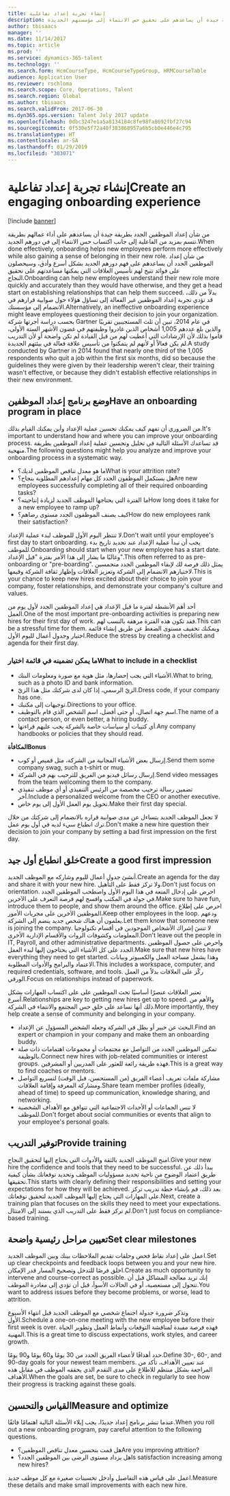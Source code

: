 ```yaml
---
title: إنشاء تجربة إعداد تفاعلية
description: من شأن إعداد الموظفين الجدد بطريقة جيدة أن يساعدهم على تحقيق حس الانتماء إلى مؤسستهم الجديدة.
author: tbisaacs
manager: ''
ms.date: 11/14/2017
ms.topic: article
ms.prod: ''
ms.service: dynamics-365-talent
ms.technology: ''
ms.search.form: HcmCourseType, HcmCourseTypeGroup, HRMCourseTable
audience: Application User
ms.reviewer: rschloma
ms.search.scope: Core, Operations, Talent
ms.search.region: Global
ms.author: tbisaacs
ms.search.validFrom: 2017-06-30
ms.dyn365.ops.version: Talent July 2017 update
ms.openlocfilehash: 0dbc3247e1a5a8134184c8fe98fa8692fbf27c94
ms.sourcegitcommit: 0f530e5f72a40f383868957a6b5cb0e446e4c795
ms.translationtype: HT
ms.contentlocale: ar-SA
ms.lasthandoff: 01/29/2019
ms.locfileid: "303071"
---
```

# <a name="create-an-engaging-onboarding-experience"></a><span data-ttu-id="94b62-103">إنشاء تجربة إعداد تفاعلية</span><span class="sxs-lookup"><span data-stu-id="94b62-103">Create an engaging onboarding experience</span></span>

[!include [banner](includes/banner.md)]

<span data-ttu-id="94b62-104">من شأن إعداد الموظفين الجدد بطريقة جيدة أن يساعدهم على أداء عمالهم بطريقة تتسم بمزيد من الفاعلية إلى جانب اكتساب حس الانتماء إلى في دورهم الجديد.</span><span class="sxs-lookup"><span data-stu-id="94b62-104">When done effectively, onboarding helps new employees perform more effectively while also gaining a sense of belonging in their new role.</span></span> <span data-ttu-id="94b62-105">من شأن إعداد الموظفين الجدد أن يساعدهم على فهم دورهم الجديد بشكل أسرع وأدق، وسيحصلون على فوائد تتيح لهم تأسيس العلاقات التي يمكنها مساعدتهم على تحقيق النجاح.</span><span class="sxs-lookup"><span data-stu-id="94b62-105">Onboarding can help new employees understand their new role more quickly and accurately than they would have otherwise, and they get a head start on establishing relationships that can help them succeed.</span></span> <span data-ttu-id="94b62-106">بدلاً من ذلك، قد تؤدي تجربة إعداد الموظفين غير الفعالة إلى تساؤل هؤلاء حول صوابية قرارهم في الانضمام إلى مؤسستك.</span><span class="sxs-lookup"><span data-stu-id="94b62-106">Alternatively, an ineffective onboarding experience might leave employees questioning their decision to join your organization.</span></span> <span data-ttu-id="94b62-107">بحسب دراسة أجرتها شركة Gartner في عام 2014، تبين أن ثلث المستجيبين تقريبًا والذين بلغ عددهم 1,005 أشخاص الذين غادروا وظيفتهم في غضون الأشهر الستة الأولى، قاموا بذلك لأن الإرشادات التي أعطيت لهم من قبل القيادة لم تكن واضحة أو لأن التدريب لم يكن فعالاً أو لأنهم لم يتمكنوا من تأسيس علاقة فعالة في بيئتهم الجديدة.</span><span class="sxs-lookup"><span data-stu-id="94b62-107">A study conducted by Gartner in 2014 found that nearly one third of the 1,005 respondents who quit a job within the first six months, did so because the guidelines they were given by their leadership weren't clear, their training wasn't effective, or because they didn't establish effective relationships in their new environment.</span></span>

## <a name="have-an-onboarding-program-in-place"></a><span data-ttu-id="94b62-108">وضع برنامج إعداد الموظفين</span><span class="sxs-lookup"><span data-stu-id="94b62-108">Have an onboarding program in place</span></span>
<span data-ttu-id="94b62-109">من الضروري أن تفهم كيف يمكنك تحسين عملية الإعداد وأين يمكنك القيام بذلك.</span><span class="sxs-lookup"><span data-stu-id="94b62-109">It's important to understand how and where you can improve your onboarding process.</span></span> <span data-ttu-id="94b62-110">قد تساعدك الأسئلة التالية في تحليل وتحسين عملية إعداد الموظفين بطريقة منهجية.</span><span class="sxs-lookup"><span data-stu-id="94b62-110">The following questions might help you analyze and improve your onboarding process in a systematic way.</span></span>

- <span data-ttu-id="94b62-111">ما هو معدل تناقص الموظفين لديك؟</span><span class="sxs-lookup"><span data-stu-id="94b62-111">What is your attrition rate?</span></span>
- <span data-ttu-id="94b62-112">هل يستكمل الموظفون الجدد كل مهام إعدادهم المطلوبة بنجاح؟</span><span class="sxs-lookup"><span data-stu-id="94b62-112">Are new employees successfully completing all of their required onboarding tasks?</span></span>
- <span data-ttu-id="94b62-113">ما الفترة التي يحتاجها الموظف الجديد لزيادة إنتاجيته؟</span><span class="sxs-lookup"><span data-stu-id="94b62-113">How long does it take for a new employee to ramp up?</span></span>
- <span data-ttu-id="94b62-114">كيف يصنف الموظفون الجدد مستوى رضاهم؟</span><span class="sxs-lookup"><span data-stu-id="94b62-114">How do new employees rank their satisfaction?</span></span>

<span data-ttu-id="94b62-115">لا تنتظر اليوم الأول للموظف لبدء عملية الإعداد.</span><span class="sxs-lookup"><span data-stu-id="94b62-115">Don't wait until your employee's first day to start onboarding.</span></span> <span data-ttu-id="94b62-116">يجب أن تبدأ عملية الإعداد عند تحديد تاريخ بدء للموظف.</span><span class="sxs-lookup"><span data-stu-id="94b62-116">Onboarding should start when your new employee has a start date.</span></span> <span data-ttu-id="94b62-117">وغالبًا ما يشار إلى هذا الأمر بفترة "قبل الإعداد".</span><span class="sxs-lookup"><span data-stu-id="94b62-117">This often referred to as pre-onboarding or "pre-boarding".</span></span> <span data-ttu-id="94b62-118">يمثل ذلك فرصة لك لإبقاء الموظفين الجدد متحمسين لاختيارهم الانضمام إلى الشركة وتعزيز العلاقات وإظهار ثقافة الشركة وقيمها.</span><span class="sxs-lookup"><span data-stu-id="94b62-118">This is your chance to keep new hires excited about their choice to join your company, foster relationships, and demonstrate your company's culture and values.</span></span>

<span data-ttu-id="94b62-119">أحد أهم الأنشطة لفترة ما قبل الإعداد هي إعداد الموظفين الجدد لأول يوم من العمل.</span><span class="sxs-lookup"><span data-stu-id="94b62-119">One of the most important pre-onboarding activities is preparing new hires for their first day of work.</span></span> <span data-ttu-id="94b62-120">فقد تكون هذه الفترة مرهقة بالنسب لهم.</span><span class="sxs-lookup"><span data-stu-id="94b62-120">This can be a stressful time for them.</span></span> <span data-ttu-id="94b62-121">ويمكنك تخفيف مستوى الضغط عن طريق إنشاء قائمة اختيار وجدول أعمال لليوم الأول.</span><span class="sxs-lookup"><span data-stu-id="94b62-121">Reduce the stress by creating a checklist and agenda for their first day.</span></span>

### <a name="what-to-include-in-a-checklist"></a><span data-ttu-id="94b62-122">ما يمكن تضمينه في قائمة اختيار</span><span class="sxs-lookup"><span data-stu-id="94b62-122">What to include in a checklist</span></span>

- <span data-ttu-id="94b62-123">الأشياء التي يجب إحضارها، مثل هوية مع صورة ومعلومات البنك.</span><span class="sxs-lookup"><span data-stu-id="94b62-123">What to bring, such as a photo ID and bank information.</span></span>
- <span data-ttu-id="94b62-124">الزيّ الرسمي، إذا كان لدى شركتك مثل هذا الزيّ.</span><span class="sxs-lookup"><span data-stu-id="94b62-124">Dress code, if your company has one.</span></span>
- <span data-ttu-id="94b62-125">توجيهات إلى مكتبك.</span><span class="sxs-lookup"><span data-stu-id="94b62-125">Directions to your office.</span></span>
- <span data-ttu-id="94b62-126">اسم جهة اتصال، أو حتى أفضل، اسم الشخص الذي قام بالتوظيف.</span><span class="sxs-lookup"><span data-stu-id="94b62-126">The name of a contact person, or even better, a hiring buddy.</span></span>
- <span data-ttu-id="94b62-127">أي كتيبات أو سياسات خاصة بالشركة يجب عليهم قراءتها.</span><span class="sxs-lookup"><span data-stu-id="94b62-127">Any company handbooks or policies that they should read.</span></span>

<span data-ttu-id="94b62-128">**المكافأة**</span><span class="sxs-lookup"><span data-stu-id="94b62-128">**Bonus**</span></span>

- <span data-ttu-id="94b62-129">إرسال بعض الأشياء المجانية من الشركة، مثل قميص أو كوب.</span><span class="sxs-lookup"><span data-stu-id="94b62-129">Send them some company swag, such a t-shirt or mug.</span></span>
- <span data-ttu-id="94b62-130">إرسال رسائل فيديو من الفريق للترحيب بهم في الشركة.</span><span class="sxs-lookup"><span data-stu-id="94b62-130">Send video messages from the team welcoming them to the company.</span></span>
- <span data-ttu-id="94b62-131">تضمين رسالة ترحيب مخصصة من الرئيس التنفيذي أو أي موظف تنفيذي آخر.</span><span class="sxs-lookup"><span data-stu-id="94b62-131">Include a personalized welcome from the CEO or another executive.</span></span>
- <span data-ttu-id="94b62-132">تحويل يوم العمل الأول إلى يوم خاص.</span><span class="sxs-lookup"><span data-stu-id="94b62-132">Make their first day special.</span></span>

<span data-ttu-id="94b62-133">لا تجعل الموظف الجديد يتساءل عن مدى صوابية قراره بالانضمام إلى شركتك من خلال ترك انطباع سيء لديه في أول يوم عمل.</span><span class="sxs-lookup"><span data-stu-id="94b62-133">Don't make a new hire question their decision to join your company by setting a bad first impression on the first day.</span></span>

## <a name="create-a-good-first-impression"></a><span data-ttu-id="94b62-134">خلق انطباع أول جيد</span><span class="sxs-lookup"><span data-stu-id="94b62-134">Create a good first impression</span></span>

<span data-ttu-id="94b62-135">أنشئ جدول أعمال لليوم وشاركه مع الموظف الجديد.</span><span class="sxs-lookup"><span data-stu-id="94b62-135">Create an agenda for the day and share it with your new hire.</span></span> <span data-ttu-id="94b62-136">ولا تركز فقط على التأهيل.</span><span class="sxs-lookup"><span data-stu-id="94b62-136">Don't just focus on orientation.</span></span> <span data-ttu-id="94b62-137">احرص على إدخال المتعة في هذا اليوم الأول واصطحب الموظفين الجدد في جولة في المكتب وافسح لهم فرصة التعرف على الآخرين.</span><span class="sxs-lookup"><span data-stu-id="94b62-137">Make sure to have fun, introduce them to people, and show them around the office.</span></span> <span data-ttu-id="94b62-138">احرص على إطلاع الموظفين الآخرين على مجريات الأمور،</span><span class="sxs-lookup"><span data-stu-id="94b62-138">Keep other employees in the loop.</span></span> <span data-ttu-id="94b62-139">ودعهم يعلمون أن هناك شخص جديد ينضم إلى الشركة.</span><span class="sxs-lookup"><span data-stu-id="94b62-139">Let them know that someone new is joining the company.</span></span> <span data-ttu-id="94b62-140">لا تنسَ إشراك الأشخاص الموجودين في أقسام تكنولوجيا المعلومات وكشوفات الروات والأقسام الإدارية الأخرى.</span><span class="sxs-lookup"><span data-stu-id="94b62-140">Don't leave out the people in IT, Payroll, and other administrative departments.</span></span> <span data-ttu-id="94b62-141">واحرص على حصول الموظفين الجدد على كل الأشياء التي يحتاجون إليها لبدء العمل.</span><span class="sxs-lookup"><span data-stu-id="94b62-141">Make sure that new hires have everything they need to get started.</span></span> <span data-ttu-id="94b62-142">وهذا يشمل مساحة العمل والكمبيوتر وبيانات الاعتماد والبرامج والأدوات المطلوبة.</span><span class="sxs-lookup"><span data-stu-id="94b62-142">This includes a workspace, computer, and required credentials, software, and tools.</span></span> <span data-ttu-id="94b62-143">ركّز على العلاقات بدلاً من العمل الورقي.</span><span class="sxs-lookup"><span data-stu-id="94b62-143">Focus on relationships instead of paperwork.</span></span>

<span data-ttu-id="94b62-144">تعتبر العلاقات عنصرًا أساسيًا تحث الموظفين على على اكتساب المهارات بشكل أسرع.</span><span class="sxs-lookup"><span data-stu-id="94b62-144">Relationships are key to getting new hires get up to speed.</span></span> <span data-ttu-id="94b62-145">والأهم من ذلك أنها تساعد على خلق حس المجتمع والانتماء في الشركة.</span><span class="sxs-lookup"><span data-stu-id="94b62-145">More importantly, they help create a sense of community and belonging in your company.</span></span>

- <span data-ttu-id="94b62-146">البحث عن خبير أو بطل في الشركة وجعله الشخص المسؤول عن الإعداد.</span><span class="sxs-lookup"><span data-stu-id="94b62-146">Find an expert or champion in your company and make them an onboarding buddy.</span></span>
- <span data-ttu-id="94b62-147">تمكين الموظفين الجدد من التواصل مع مجتمعات أو مجموعات اهتمامات ذات صلة بالوظيفة.</span><span class="sxs-lookup"><span data-stu-id="94b62-147">Connect new hires with job-related communities or interest groups.</span></span> <span data-ttu-id="94b62-148">فهذه طريقة رائعة للعثور على المدربين أو المشرفين.</span><span class="sxs-lookup"><span data-stu-id="94b62-148">This is a great way to find coaches or mentors.</span></span>
- <span data-ttu-id="94b62-149">مشاركة ملفات تعريف أعضاء الفريق (من المستحسن، قبل الوقت) لتسريع التواصل ومشاركة المعرفة وإقامة العلاقات.</span><span class="sxs-lookup"><span data-stu-id="94b62-149">Share team member profiles (ideally, ahead of time) to speed up communication, knowledge sharing, and networking.</span></span>
- <span data-ttu-id="94b62-150">لا تنس الجماعات أو الأحداث الاجتماعية التي تتوافق مع الأهداف الشخصية للموظف.</span><span class="sxs-lookup"><span data-stu-id="94b62-150">Don't forget about social communities or events that align to your employee's personal goals.</span></span>

## <a name="provide-training"></a><span data-ttu-id="94b62-151">توفير التدريب</span><span class="sxs-lookup"><span data-stu-id="94b62-151">Provide training</span></span>

<span data-ttu-id="94b62-152">امنح الموظف الجديد بالثقة والأدوات التي يحتاج إليها لتحقيق النجاح.</span><span class="sxs-lookup"><span data-stu-id="94b62-152">Give your new hire the confidence and tools that they need to be successful.</span></span> <span data-ttu-id="94b62-153">يبدأ ذلك عن طريق اعتماد الوضوح من ناحية تحديد مسؤوليات الموظف وتحديد توقعاتك بشأن كيفية تحقيقها.</span><span class="sxs-lookup"><span data-stu-id="94b62-153">This starts with clearly defining their responsibilities and setting your expectations for how they will be achieved.</span></span> <span data-ttu-id="94b62-154">بعد ذلك، قم بإنشاء خطة تدريب تركز على المهارات التي يحتاج إليها الموظف الجديد لتحقيق توقعاتك.</span><span class="sxs-lookup"><span data-stu-id="94b62-154">Next, create a training plan that focuses on the skills they need to meet your expectations.</span></span> <span data-ttu-id="94b62-155">لم تركز فقط على التدريب الذي يستند إلى الامتثال.</span><span class="sxs-lookup"><span data-stu-id="94b62-155">Don't just focus on compliance-based training.</span></span>

## <a name="set-clear-milestones"></a><span data-ttu-id="94b62-156">تعيين مراحل رئيسية واضحة</span><span class="sxs-lookup"><span data-stu-id="94b62-156">Set clear milestones</span></span>

<span data-ttu-id="94b62-157">اعمل على إعداد نقاط فحص وحلقات تقديم الملاحظات بينك وبين الموظف الجديد.</span><span class="sxs-lookup"><span data-stu-id="94b62-157">Set up clear checkpoints and feedback loops between you and your new hire.</span></span> <span data-ttu-id="94b62-158">اخلق فرصًا للتدخل وتصحيح المسار قدر الإمكان.</span><span class="sxs-lookup"><span data-stu-id="94b62-158">Create as much opportunity to intervene and course-correct as possible.</span></span> <span data-ttu-id="94b62-159">إنك تريد معالجة المشاكل قبل أن تتحول إلى مستعصية، أو في الحالات الأسوأ، قبل أن تؤدي إلى مغادرة الموظف.</span><span class="sxs-lookup"><span data-stu-id="94b62-159">You want to address issues before they become problems, or worse, lead to attrition.</span></span>

<span data-ttu-id="94b62-160">وتذكر ضرورة جدولة اجتماع شخصي مع الموظف الجديد قبل انتهاء الأسبوع الأول.</span><span class="sxs-lookup"><span data-stu-id="94b62-160">Schedule a one-on-one meeting with the new employee before their first week is over.</span></span> <span data-ttu-id="94b62-161">فهذه فرصة مفيدة لمناقشة التوقعات وأنماط العمل وتطوير الحياة المهنية.</span><span class="sxs-lookup"><span data-stu-id="94b62-161">This is a great time to discuss expectations, work styles, and career growth.</span></span>

<span data-ttu-id="94b62-162">حدد أهدافًا لأعضاء الفريق الجدد من 30 يومًا و60 يومًا و90 يومًا.</span><span class="sxs-lookup"><span data-stu-id="94b62-162">Define 30-, 60-, and 90-day goals for your newest team members.</span></span> <span data-ttu-id="94b62-163">عند تعيين الأهداف، تأكد من المراجعة بشكل منتظم للاطلاع على مدى التقدم الذي يحققه الموظف في مقابل هذه الأهداف.</span><span class="sxs-lookup"><span data-stu-id="94b62-163">When the goals are set, be sure to check in regularly to see how their progress is tracking against these goals.</span></span>

## <a name="measure-and-optimize"></a><span data-ttu-id="94b62-164">القياس والتحسين</span><span class="sxs-lookup"><span data-stu-id="94b62-164">Measure and optimize</span></span>

<span data-ttu-id="94b62-165">عندما تنشر برنامج إعداد جديدًا، يجب إيلاء الأسئلة التالية اهتمامًا فائقًا.</span><span class="sxs-lookup"><span data-stu-id="94b62-165">When you roll out a new onboarding program, pay careful attention to the following questions.</span></span> 

- <span data-ttu-id="94b62-166">هل قمت بتحسين معدل تناقص الموظفين؟</span><span class="sxs-lookup"><span data-stu-id="94b62-166">Are you improving attrition?</span></span>
- <span data-ttu-id="94b62-167">هل يزداد مستوى الرضى بين الموظفين الجدد؟</span><span class="sxs-lookup"><span data-stu-id="94b62-167">Is satisfaction increasing among new hires?</span></span> 

<span data-ttu-id="94b62-168">اعمل على قياس هذه التفاصيل وأدخل تحسينات صغيرة مع كل موظف جديد.</span><span class="sxs-lookup"><span data-stu-id="94b62-168">Measure these details and make small improvements with each new hire.</span></span>

